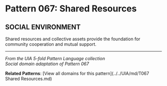 # Pattern 067: Shared Resources

## SOCIAL ENVIRONMENT

Shared resources and collective assets provide the foundation for community cooperation and mutual support.

---

*From the UIA 5-fold Pattern Language collection*  
*Social domain adaptation of Pattern 067*

**Related Patterns**: [View all domains for this pattern](../../UIA/md/T067 Shared Resources.md)